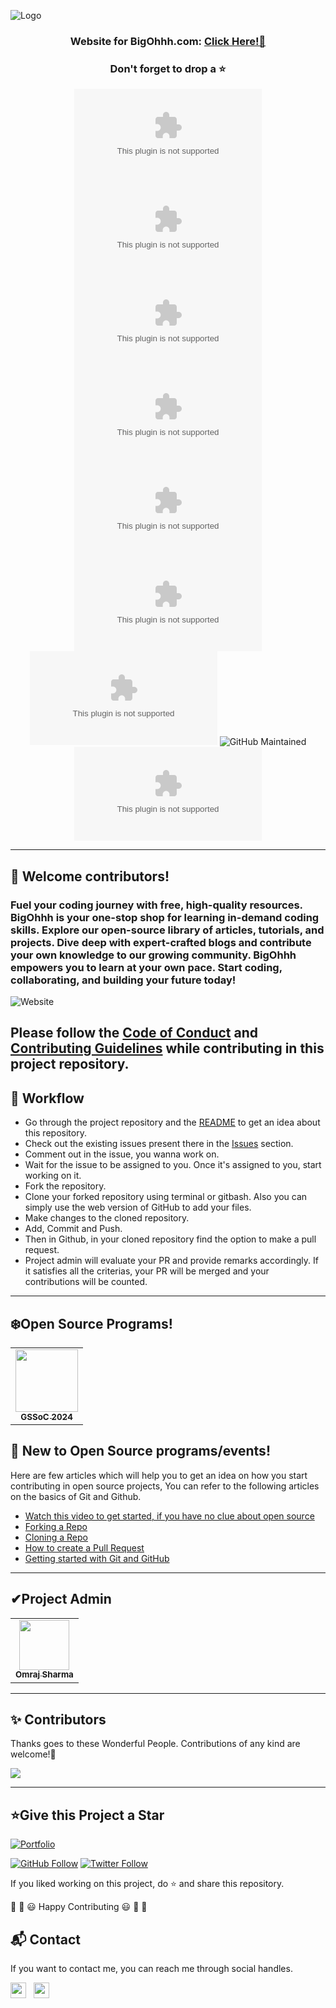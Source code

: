 
![Logo](https://github.com/omrajsharma/bigohhh.com/blob/main/client/public/images/logo.png?raw=true)

<div align="center">

  <h3>Website for BigOhhh.com: <a href="https://bigohhh.com/">Click Here!🚀</a></h3>
  <h3>Don't forget to drop a ⭐</h3>
</div>

<div align="center">

![GitHub contributors](https://img.shields.io/github/contributors/omrajsharma/bigohhh.com?style=for-the-badge&color=blue)
![GitHub Closed issues](https://img.shields.io/github/issues-closed-raw/omrajsharma/bigohhh.com?style=for-the-badge&color=brightgreen)
![GitHub PR Open](https://img.shields.io/github/issues-pr/omrajsharma/bigohhh.com?style=for-the-badge&color=aqua)
![GitHub PR closed](https://img.shields.io/github/issues-pr-closed-raw/omrajsharma/bigohhh.com?style=for-the-badge&color=blue)
![GitHub language count](https://img.shields.io/github/languages/count/omrajsharma/bigohhh.com?style=for-the-badge&color=brightgreen)
![GitHub top language](https://img.shields.io/github/languages/top/omrajsharma/bigohhh.com?style=for-the-badge&color=aqua)
![GitHub last commit](https://img.shields.io/github/last-commit/omrajsharma/bigohhh.com?style=for-the-badge&color=blue)
![GitHub Maintained](https://img.shields.io/badge/Maintained%3F-yes-brightgreen.svg?style=for-the-badge)
![Github Repo Size](https://img.shields.io/github/repo-size/omrajsharma/bigohhh.com?style=for-the-badge&color=aqua)

</div>

---

## 👋 Welcome contributors!

### Fuel your coding journey with free, high-quality resources. BigOhhh is your one-stop shop for learning in-demand coding skills. Explore our open-source library of articles, tutorials, and projects. Dive deep with expert-crafted blogs and contribute your own knowledge to our growing community. BigOhhh empowers you to learn at your own pace. Start coding, collaborating, and building your future today!

![Website](https://github.com/omrajsharma/bigohhh.com/blob/main/client/public/images/image_processing20220419-31825-1yzr3x9.png?raw=true)

## Please follow the [Code of Conduct](https://github.com/omrajsharma/bigohhh.com/blob/main/client/CODE_OF_CONDUCT.md) and [Contributing Guidelines](https://github.com/omrajsharma/bigohhh.com/blob/main/client/CONTRIBUTION.md) while contributing in this project repository.

## 🧮 Workflow

- Go through the project repository and the [README](https://github.com/omrajsharma/bigohhh.com/blob/main/README.md) to get an idea about this repository.
- Check out the existing issues present there in the [Issues](https://github.com/omrajsharma/bigohhh.com/issues) section.
- Comment out in the issue, you wanna work on.
- Wait for the issue to be assigned to you. Once it's assigned to you, start working on it.
- Fork the repository.
- Clone your forked repository using terminal or gitbash. Also you can simply use the web version of GitHub to add your files.
- Make changes to the cloned repository.
- Add, Commit and Push.
- Then in Github, in your cloned repository find the option to make a pull request.
- Project admin will evaluate your PR and provide remarks accordingly. If it satisfies all the criterias, your PR will be merged and your contributions will be counted.

---

## ❄️Open Source Programs!

<table>
<tr>
  
  <td align="center">
<a href="https://gssoc.girlscript.tech/"><img src="https://media.licdn.com/dms/image/C510BAQGSObrO0QPlMQ/company-logo_200_200/0/1630597186826/girlscriptsoc_logo?e=1722470400&v=beta&t=riGIryHFCH81TLbHmS3YZhyuz4ymzuYKgIXY0MpP14M" width=100px height=100px /><br /><sub><b>GSSoC 2024</b></sub></a>
 </td>
</tr>
</table>

## 🤔 New to Open Source programs/events!

Here are few articles which will help you to get an idea on how you start contributing in open source projects,
You can refer to the following articles on the basics of Git and Github.

- [Watch this video to get started, if you have no clue about open source](https://youtu.be/SYtPC9tHYyQ)
- [Forking a Repo](https://help.github.com/en/github/getting-started-with-github/fork-a-repo)
- [Cloning a Repo](https://help.github.com/en/desktop/contributing-to-projects/creating-a-pull-request)
- [How to create a Pull Request](https://opensource.com/article/19/7/create-pull-request-github)
- [Getting started with Git and GitHub](https://towardsdatascience.com/getting-started-with-git-and-github-6fcd0f2d4ac6)

---

<h2>✔Project Admin</h2>

<table>
  <tr>
<td align="center"><a href="https://github.com/omrajsharma"><img src="https://avatars.githubusercontent.com/u/60071210?v=4" width="80px;" alt=""/><br /><sub><b>Omraj Sharma</b></sub></a></td>
  </tr>
</table>

---

<h2>✨ Contributors</h2>

Thanks goes to these Wonderful People. Contributions of any kind are welcome!🚀

<!-- ALL-CONTRIBUTORS-LIST:START - Do not remove or modify this section -->
<!-- prettier-ignore-start -->
<!-- markdownlint-disable -->

<a href="https://github.com/omrajsharma/bigohhh.com/graphs/contributors">
  <img src="https://contrib.rocks/image?repo=omrajsharma/bigohhh.com" />
</a>

<!-- markdownlint-enable -->
<!-- prettier-ignore-end -->

<!-- ALL-CONTRIBUTORS-LIST:END -->

---

<h2>⭐Give this Project a Star</h2>

[![Portfolio](https://img.shields.io/badge/Omraj_Sharma_Portfolio-blue)](https://omrajsharma.github.io/)

[![GitHub Follow](https://img.shields.io/github/followers/omrajsharma?label=Follow%20@omrajsharma&style=social)](https://github.com/omrajsharma)
[![Twitter Follow](https://img.shields.io/twitter/follow/omrajsharma?style=social)](https://twitter.com/om_raj_sharma)

If you liked working on this project, do ⭐ and share this repository.

🎉 🎊 😃 Happy Contributing 😃 🎊 🎉

<h2>📬 Contact</h2>

If you want to contact me, you can reach me through social handles.

<a href="https://twitter.com/om_raj_sharma"><img src="https://seeklogo.com/images/T/twitter-icon-circle-blue-logo-0902F48837-seeklogo.com.png" width="25"></img></a>&nbsp;&nbsp; <a href="https://www.linkedin.com/in/omraj-sharma/"><img src="https://www.felberpr.com/wp-content/uploads/linkedin-logo.png" width="25"></img></a>